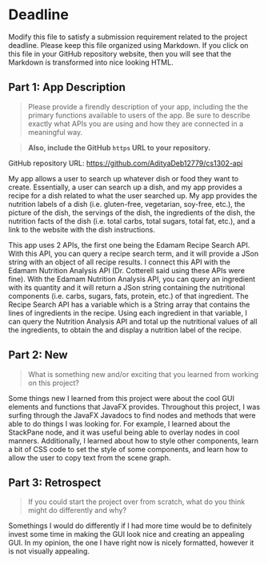 # Deadline

Modify this file to satisfy a submission requirement related to the project
deadline. Please keep this file organized using Markdown. If you click on
this file in your GitHub repository website, then you will see that the
Markdown is transformed into nice looking HTML.

## Part 1: App Description

> Please provide a firendly description of your app, including the
> the primary functions available to users of the app. Be sure to
> describe exactly what APIs you are using and how they are connected
> in a meaningful way.

> **Also, include the GitHub `https` URL to your repository.**

GitHub repository URL: https://github.com/AdityaDeb12779/cs1302-api

My app allows a user to search up whatever dish or food they want
to create. Essentially, a user can search up a dish, and my app provides
a recipe for a dish related to what the user searched up. My app provides
the nutrition labels of a dish (i.e. gluten-free, vegetarian, soy-free, etc.),
the picture of the dish, the servings of the dish, the ingredients of the dish,
the nutrition facts of the dish (i.e. total carbs, total sugars, total fat, etc.),
and a link to the website with the dish instructions.

This app uses 2 APIs, the first one being the Edamam Recipe Search API.
With this API, you can query a recipe search term, and it will provide
a JSon string with an object of all recipe results. I connect this API
with the Edamam Nutrition Analysis API (Dr. Cotterell said using these
APIs were fine). With the Edamam Nutrition Analysis API, you can query
an ingredient with its quantity and it will return a JSon string containing
the nutritional components (i.e. carbs, sugars, fats, protein, etc.) of that
ingredient. The Recipe Search API has a variable which is a String
array that contains the lines of ingredients in the recipe. Using each
ingredient in that variable, I can query the Nutrition Analysis API
and total up the nutritional values of all the ingredients, to obtain
the and display a nutrition label of the recipe.


## Part 2: New

> What is something new and/or exciting that you learned from working
> on this project?

Some things new I learned from this project were about the cool
GUI elements and functions that JavaFX provides. Throughout this
project, I was surfing through the JavaFX Javadocs to find nodes
and methods that were able to do things I was looking for. For
example, I learned about the StackPane node, and it was useful being
able to overlay nodes in cool manners. Additionally, I learned about
how to style other components, learn a bit of CSS code to set the
style of some components, and learn how to allow the user to copy
text from the scene graph.

## Part 3: Retrospect

> If you could start the project over from scratch, what do
> you think might do differently and why?

Somethings I would do differently if I had more time would be
to definitely invest some time in making the GUI look nice and
creating an appealing GUI. In my opinion, the one I have right
now is nicely formatted, however it is not visually appealing.
